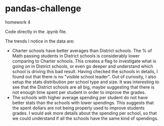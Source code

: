 # pandas-challenge
homework 4

Code directly in the .ipynb file.

The trends I notice in the data are:
- Charter schools have better averages than District schools. The % of Math passing students in District schools is considerably lower comparing to Charter schools. This creates a flag to investigate what is going on in District schools, or even go deeper and understand which school is driving this bad result. Having checked the schools in details, I found out that there is no "visible school leader". Out of curiosity, I also setup the stats distribution per school type and size. It was interesting to see that the District schools are all big, maybe suggesting that there is not enough time spent per student in order to improve the grades.
- The schools with higher average spending per student do not have better stats than the schools with lower spendings. This suggests that the spent dollars are not being properly used to improve students grades. I would ask more details about the spending per school, so that we could understand if all the schools have the same kind of spendings.

